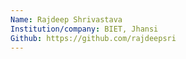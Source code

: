```yaml
---
Name: Rajdeep Shrivastava
Institution/company: BIET, Jhansi
Github: https://github.com/rajdeepsri
---
```

